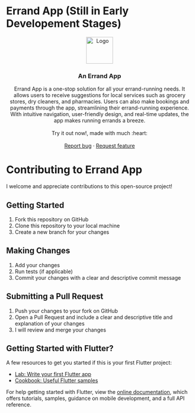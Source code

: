 # Errand App (Still in Early Developement Stages)

<p align="center">
  <a href="https://flutter.io/">
    <img src="https://user-images.githubusercontent.com/89584431/215066394-fae98a50-75fb-48a6-95f3-d1f64e0e3147.png" alt="Logo" height=72>
  </a>

  <h3 align="center">An Errand App</h3>


  <p align="center">
  Errand App is a one-stop solution for all your errand-running needs. It allows users to receive suggestions for local services such as grocery stores, dry cleaners, and pharmacies. Users can also make bookings and payments through the app, streamlining their errand-running experience. With intuitive navigation, user-friendly design, and real-time updates, the app makes running errands a breeze.
    <br>
    <br>
    Try it out now!, made with much  :heart:
    <br>
    <br>
    <a href="https://github.com/DonGuillotine/errand-app/issues/new">Report bug</a>
    ·
    <a href="https://github.com/DonGuillotine/errand-app/issues/new">Request feature</a>
  </p>
</p>

# Contributing to Errand App

I welcome and appreciate contributions to this open-source project!

## Getting Started
1. Fork this repository on GitHub
2. Clone this repository to your local machine
3. Create a new branch for your changes

## Making Changes
1. Add your changes
2. Run tests (if applicable)
3. Commit your changes with a clear and descriptive commit message

## Submitting a Pull Request
1. Push your changes to your fork on GitHub
2. Open a Pull Request and include a clear and descriptive title and explanation of your changes
3. I will review and merge your changes


## Getting Started with Flutter?

A few resources to get you started if this is your first Flutter project:

- [Lab: Write your first Flutter app](https://flutter.dev/docs/get-started/codelab)
- [Cookbook: Useful Flutter samples](https://flutter.dev/docs/cookbook)

For help getting started with Flutter, view the
[online documentation](https://flutter.dev/docs), which offers tutorials,
samples, guidance on mobile development, and a full API reference.
